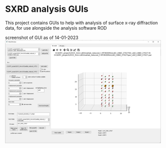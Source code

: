 # SXRD analysis GUIs
This project contains GUIs to help with analysis of surface x-ray diffraction data, for use alongside the analysis software ROD

screenshot of GUI as of 14-01-2023
![Alt text](/sxrdstructgui.png?raw=true "Optional Title")
